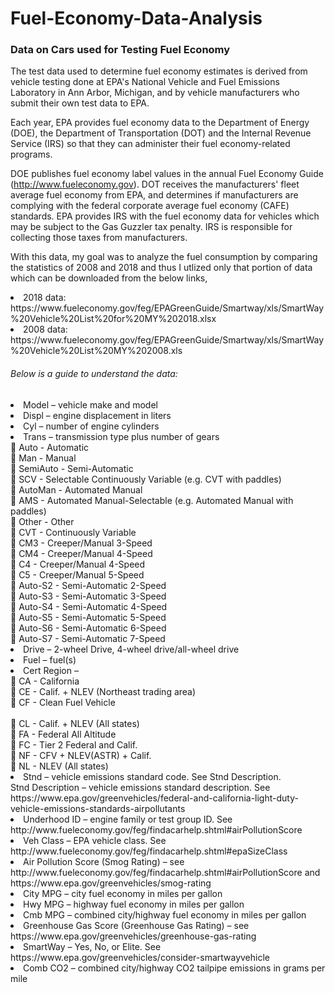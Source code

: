 # Fuel-Economy-Data-Analysis

### Data on Cars used for Testing Fuel Economy

The test data used to determine fuel economy estimates is derived from vehicle testing done at EPA's National Vehicle and Fuel Emissions Laboratory in Ann Arbor, Michigan, and by vehicle manufacturers who submit their own test data to EPA.

Each year, EPA provides fuel economy data to the Department of Energy (DOE), the Department of Transportation (DOT) and the Internal Revenue Service (IRS) so that they can administer their fuel economy-related programs.

DOE publishes fuel economy label values in the annual Fuel Economy Guide (http://www.fueleconomy.gov).
DOT receives the manufacturers' fleet average fuel economy from EPA, and determines if manufacturers are complying with the federal corporate average fuel economy (CAFE) standards.
EPA provides IRS with the fuel economy data for vehicles which may be subject to the Gas Guzzler tax penalty. IRS is responsible for collecting those taxes from manufacturers. 

With this data, my goal was to analyze the fuel consumption by comparing the statistics of 2008 and 2018 and thus I utlized only that portion of data which can be downloaded from the below links,
<li> 2018 data: https://www.fueleconomy.gov/feg/EPAGreenGuide/Smartway/xls/SmartWay%20Vehicle%20List%20for%20MY%202018.xlsx
<li> 2008 data: https://www.fueleconomy.gov/feg/EPAGreenGuide/Smartway/xls/SmartWay%20Vehicle%20List%20MY%202008.xls

###### Below is a guide to understand the data:

<li> Model – vehicle make and model<br>
<li> Displ – engine displacement in liters<br>
<li> Cyl – number of engine cylinders<br>
<li> Trans – transmission type plus number of gears<br>
 Auto - Automatic<br>
 Man - Manual<br>
 SemiAuto - Semi-Automatic<br>
 SCV - Selectable Continuously Variable (e.g. CVT with paddles)<br>
 AutoMan - Automated Manual<br>
 AMS - Automated Manual-Selectable (e.g. Automated Manual with paddles)<br>
 Other - Other<br>
 CVT - Continuously Variable<br>
 CM3 - Creeper/Manual 3-Speed<br>
 CM4 - Creeper/Manual 4-Speed<br>
 C4 - Creeper/Manual 4-Speed<br>
 C5 - Creeper/Manual 5-Speed<br>
 Auto-S2 - Semi-Automatic 2-Speed<br>
 Auto-S3 - Semi-Automatic 3-Speed<br>
 Auto-S4 - Semi-Automatic 4-Speed<br>
 Auto-S5 - Semi-Automatic 5-Speed<br>
 Auto-S6 - Semi-Automatic 6-Speed<br>
 Auto-S7 - Semi-Automatic 7-Speed<br>
<li> Drive – 2-wheel Drive, 4-wheel drive/all-wheel drive<br>
<li> Fuel – fuel(s)<br>
<li> Cert Region –<br>
 CA - California<br>
 CE - Calif. + NLEV (Northeast trading area)<br>
 CF - Clean Fuel Vehicle<br><br>
 CL - Calif. + NLEV (All states)<br>
 FA - Federal All Altitude<br>
 FC - Tier 2 Federal and Calif.<br>
 NF - CFV + NLEV(ASTR) + Calif.<br>
 NL - NLEV (All states)<br>
<li> Stnd – vehicle emissions standard code. See Stnd Description.<br>
Stnd Description – vehicle emissions standard description. See
https://www.epa.gov/greenvehicles/federal-and-california-light-duty-vehicle-emissions-standards-airpollutants<br>
<li> Underhood ID – engine family or test group ID. See
http://www.fueleconomy.gov/feg/findacarhelp.shtml#airPollutionScore<br>
<li> Veh Class – EPA vehicle class. See http://www.fueleconomy.gov/feg/findacarhelp.shtml#epaSizeClass<br>
<li> Air Pollution Score (Smog Rating) – see
http://www.fueleconomy.gov/feg/findacarhelp.shtml#airPollutionScore and https://www.epa.gov/greenvehicles/smog-rating<br>
<li> City MPG – city fuel economy in miles per gallon<br>
<li> Hwy MPG – highway fuel economy in miles per gallon<br>
<li> Cmb MPG – combined city/highway fuel economy in miles per gallon<br>
<li> Greenhouse Gas Score (Greenhouse Gas Rating) – see
https://www.epa.gov/greenvehicles/greenhouse-gas-rating<br>
<li> SmartWay – Yes, No, or Elite. See https://www.epa.gov/greenvehicles/consider-smartwayvehicle<br>
<li> Comb CO2 – combined city/highway CO2 tailpipe emissions in grams per mile
